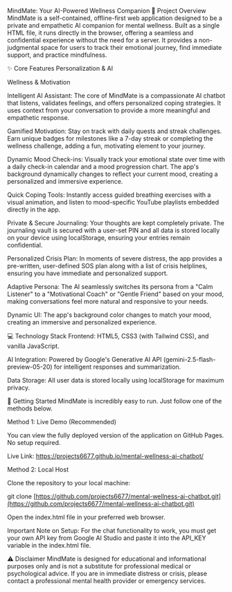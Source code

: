 MindMate: Your AI-Powered Wellness Companion
🧠 Project Overview
MindMate is a self-contained, offline-first web application designed to be a private and empathetic AI companion for mental wellness. Built as a single HTML file, it runs directly in the browser, offering a seamless and confidential experience without the need for a server. It provides a non-judgmental space for users to track their emotional journey, find immediate support, and practice mindfulness.

✨ Core Features
Personalization & AI

Wellness & Motivation

Intelligent AI Assistant: The core of MindMate is a compassionate AI chatbot that listens, validates feelings, and offers personalized coping strategies. It uses context from your conversation to provide a more meaningful and empathetic response.

Gamified Motivation: Stay on track with daily quests and streak challenges. Earn unique badges for milestones like a 7-day streak or completing the wellness challenge, adding a fun, motivating element to your journey.

Dynamic Mood Check-ins: Visually track your emotional state over time with a daily check-in calendar and a mood progression chart. The app's background dynamically changes to reflect your current mood, creating a personalized and immersive experience.

Quick Coping Tools: Instantly access guided breathing exercises with a visual animation, and listen to mood-specific YouTube playlists embedded directly in the app.

Private & Secure Journaling: Your thoughts are kept completely private. The journaling vault is secured with a user-set PIN and all data is stored locally on your device using localStorage, ensuring your entries remain confidential.

Personalized Crisis Plan: In moments of severe distress, the app provides a pre-written, user-defined SOS plan along with a list of crisis helplines, ensuring you have immediate and personalized support.

Adaptive Persona: The AI seamlessly switches its persona from a "Calm Listener" to a "Motivational Coach" or "Gentle Friend" based on your mood, making conversations feel more natural and responsive to your needs.

Dynamic UI: The app's background color changes to match your mood, creating an immersive and personalized experience.

💻 Technology Stack
Frontend: HTML5, CSS3 (with Tailwind CSS), and vanilla JavaScript.

AI Integration: Powered by Google's Generative AI API (gemini-2.5-flash-preview-05-20) for intelligent responses and summarization.

Data Storage: All user data is stored locally using localStorage for maximum privacy.

🚀 Getting Started
MindMate is incredibly easy to run. Just follow one of the methods below.

Method 1: Live Demo (Recommended)

You can view the fully deployed version of the application on GitHub Pages. No setup required.

Live Link: https://projects6677.github.io/mental-wellness-ai-chatbot/

Method 2: Local Host

Clone the repository to your local machine:

git clone [https://github.com/projects6677/mental-wellness-ai-chatbot.git](https://github.com/projects6677/mental-wellness-ai-chatbot.git)

Open the index.html file in your preferred web browser.

Important Note on Setup:
For the chat functionality to work, you must get your own API key from Google AI Studio and paste it into the API_KEY variable in the index.html file.

⚠️ Disclaimer
MindMate is designed for educational and informational purposes only and is not a substitute for professional medical or psychological advice. If you are in immediate distress or crisis, please contact a professional mental health provider or emergency services.
